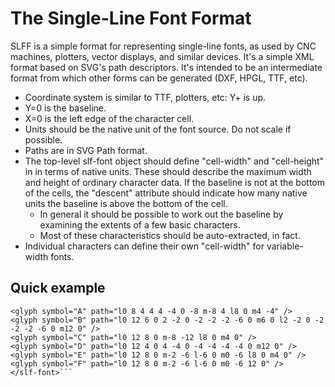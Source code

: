 # The Single-Line Font Format

SLFF is a simple format for representing single-line fonts, as used by CNC
machines, plotters, vector displays, and similar devices. It's a simple XML
format based on SVG's path descriptors. It's intended to be an intermediate
format from which other forms can be generated (DXF, HPGL, TTF, etc).

* Coordinate system is similar to TTF, plotters, etc: Y+ is up.
* Y=0 is the baseline.
* X=0 is the left edge of the character cell.
* Units should be the native unit of the font source. Do not scale if possible.
* Paths are in SVG Path format.
* The top-level slf-font object should define "cell-width" and "cell-height" in
  in terms of native units. These should describe the maximum width and height of
  ordinary character data. If the baseline is not at the bottom of the cells, the
  "descent" attribute should indicate how many native units the baseline is above
  the bottom of the cell.
  * In general it should be possible to work out the baseline by examining the extents
    of a few basic characters.
  * Most of these characteristics should be auto-extracted, in fact.
* Individual characters can define their own "cell-width" for variable-width fonts.
## Quick example

```<slf-font version="1.0" name="Tempest" encoding="utf-8" cell-width="12" cell-height="12">
<glyph symbol="A" path="l0 8 4 4 4 -4 0 -8 m-8 4 l8 0 m4 -4" />
<glyph symbol="B" path="l0 12 6 0 2 -2 0 -2 -2 -2 -6 0 m6 0 l2 -2 0 -2 -2 -2 -6 0 m12 0" />
<glyph symbol="C" path="l0 12 8 0 m-8 -12 l8 0 m4 0" />
<glyph symbol="D" path="l0 12 4 0 4 -4 0 -4 -4 -4 -4 0 m12 0" />
<glyph symbol="E" path="l0 12 8 0 m-2 -6 l-6 0 m0 -6 l8 0 m4 0" />
<glyph symbol="F" path="l0 12 8 0 m-2 -6 l-6 0 m0 -6 12 0" />
</slf-font>```

